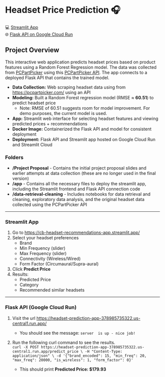# Headset Price Prediction 🎧 
💻 [Streamlit App](https://cb-headset-recommendations-app.streamlit.app/)\
🌐 [Flask API on Google Cloud Run](https://headset-prediction-app-378985735322.us-central1.run.app/)

## Project Overview
This interactive web application predicts headset prices based on product features using a Random Forest Regression model. The data was collected from [PCPartPicker](https://pcpartpicker.com/) using this [PCPartPicker API](https://github.com/JonathanVusich/pcpartpicker/blob/master/README.md). The app connects to a deployed Flask API that contains the trained model.
- **Data Collection:** Web scraping headset data using from https://pcpartpicker.com/ using an API 
- **Modeling:** Built a Random Forest regression model (RMSE ≈ **60.51**) to predict headset price
    - Note: RMSE of 60.51 suggests room for model improvement. For demo purposes, the current model is used.
- **App:** Streamlit web interface for selecting headset features and viewing predicted prices + recommendations
- **Docker Image:** Containerized the Flask API and model for consistent deployment
- **Deployment:** Flask API and Streamlit app hosted on Google Cloud Run and Streamlit Cloud

### Folders
- **/Project Proposal** - Contains the initial project proposal slides and earlier attempts at data collection (these are no longer used in the final version)
- **/app** - Contains all the necessary files to deploy the streamlit app, including the Streamlit frontend and Flask API connection code
- **/data-retrieval-cleaning** - Includes notebooks for data retrieval and cleaning, exploratory data analysis, and the original headset data collected using the PCPartPicker API
---

### Streamlit App 
1. Go to https://cb-headset-recommendations-app.streamlit.app/
2. Select your headset preferences
    - Brand
    - Min Frequency (slider)
    - Max Frequency (slider)
    - Connectivity (Wireless/Wired)
    - Form Factor (Circumaural/Supra-aural)
7. Click **Predict Price**
8. Results:
    - Predicted Price
    - Category
    - Recommended similar headsets

---

### Flask API (Google Cloud Run)
1. Visit the url https://headset-prediction-app-378985735322.us-central1.run.app/
    - You should see the message: `server  is up - nice job!`
2.  Run the following curl command to see the results.\
    `curl -X POST https://headset-prediction-app-378985735322.us-central1.run.app/predict_price \
      -H "Content-Type: application/json" \
      -d '{"brand_encoded": 15, "min_freq": 20, "max_freq": 20000, "is_wireless": 1, "form_factor": 0}'
    `

    - This should print **Predicted Price: $179.93**

